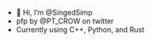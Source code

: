 - 👋 Hi, I’m @SingedSimp
- pfp by @PT_CROW on twitter
- Currently using C++, Python, and Rust
<!---
SingedSimp/SingedSimp is a ✨ special ✨ repository because its `README.md` (this file) appears on your GitHub profile.
You can click the Preview link to take a look at your changes.
--->
